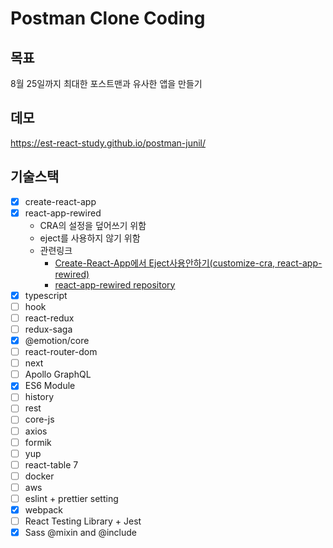 # Postman Clone Coding

## 목표

8월 25일까지 최대한 포스트맨과 유사한 앱을 만들기

## 데모

https://est-react-study.github.io/postman-junil/

## 기술스택

- [X] create-react-app
- [X] react-app-rewired
  - CRA의 설정을 덮어쓰기 위함
  - eject를 사용하지 않기 위함
  - 관련링크
    - [Create-React-App에서 Eject사용안하기(customize-cra, react-app-rewired)](https://medium.com/@jsh901220/create-react-app%EC%97%90%EC%84%9C-eject%EC%82%AC%EC%9A%A9%EC%95%88%ED%95%98%EA%B8%B0-customize-cra-react-app-rewired-10a83522ace0)
    - [react-app-rewired repository](https://github.com/timarney/react-app-rewired)
- [X] typescript
- [ ] hook
- [ ] react-redux
- [ ] redux-saga
- [X] @emotion/core
- [ ] react-router-dom
- [ ] next
- [ ] Apollo GraphQL
- [X] ES6 Module
- [ ] history
- [ ] rest
- [ ] core-js
- [ ] axios
- [ ] formik
- [ ] yup
- [ ] react-table 7
- [ ] docker
- [ ] aws
- [ ] eslint + prettier setting
- [X] webpack
- [ ] React Testing Library + Jest
- [X] Sass @mixin and @include